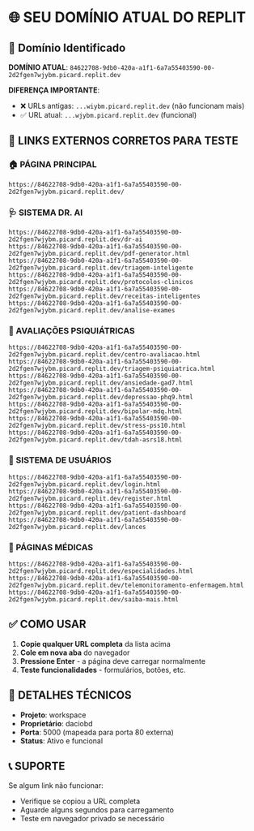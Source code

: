 # 🌐 SEU DOMÍNIO ATUAL DO REPLIT

## 📍 Domínio Identificado

**DOMÍNIO ATUAL**: `84622708-9db0-420a-a1f1-6a7a55403590-00-2d2fgen7wjybm.picard.replit.dev`

**DIFERENÇA IMPORTANTE**: 
- ❌ URLs antigas: `...wiybm.picard.replit.dev` (não funcionam mais)
- ✅ URL atual: `...wjybm.picard.replit.dev` (funcional)

## 🔗 LINKS EXTERNOS CORRETOS PARA TESTE

### 🏠 PÁGINA PRINCIPAL
```
https://84622708-9db0-420a-a1f1-6a7a55403590-00-2d2fgen7wjybm.picard.replit.dev/
```

### 🩺 SISTEMA DR. AI
```
https://84622708-9db0-420a-a1f1-6a7a55403590-00-2d2fgen7wjybm.picard.replit.dev/dr-ai
https://84622708-9db0-420a-a1f1-6a7a55403590-00-2d2fgen7wjybm.picard.replit.dev/pdf-generator.html
https://84622708-9db0-420a-a1f1-6a7a55403590-00-2d2fgen7wjybm.picard.replit.dev/triagem-inteligente
https://84622708-9db0-420a-a1f1-6a7a55403590-00-2d2fgen7wjybm.picard.replit.dev/protocolos-clinicos
https://84622708-9db0-420a-a1f1-6a7a55403590-00-2d2fgen7wjybm.picard.replit.dev/receitas-inteligentes
https://84622708-9db0-420a-a1f1-6a7a55403590-00-2d2fgen7wjybm.picard.replit.dev/analise-exames
```

### 🧠 AVALIAÇÕES PSIQUIÁTRICAS
```
https://84622708-9db0-420a-a1f1-6a7a55403590-00-2d2fgen7wjybm.picard.replit.dev/centro-avaliacao.html
https://84622708-9db0-420a-a1f1-6a7a55403590-00-2d2fgen7wjybm.picard.replit.dev/triagem-psiquiatrica.html
https://84622708-9db0-420a-a1f1-6a7a55403590-00-2d2fgen7wjybm.picard.replit.dev/ansiedade-gad7.html
https://84622708-9db0-420a-a1f1-6a7a55403590-00-2d2fgen7wjybm.picard.replit.dev/depressao-phq9.html
https://84622708-9db0-420a-a1f1-6a7a55403590-00-2d2fgen7wjybm.picard.replit.dev/bipolar-mdq.html
https://84622708-9db0-420a-a1f1-6a7a55403590-00-2d2fgen7wjybm.picard.replit.dev/stress-pss10.html
https://84622708-9db0-420a-a1f1-6a7a55403590-00-2d2fgen7wjybm.picard.replit.dev/tdah-asrs18.html
```

### 👤 SISTEMA DE USUÁRIOS
```
https://84622708-9db0-420a-a1f1-6a7a55403590-00-2d2fgen7wjybm.picard.replit.dev/login.html
https://84622708-9db0-420a-a1f1-6a7a55403590-00-2d2fgen7wjybm.picard.replit.dev/register.html
https://84622708-9db0-420a-a1f1-6a7a55403590-00-2d2fgen7wjybm.picard.replit.dev/patient-dashboard
https://84622708-9db0-420a-a1f1-6a7a55403590-00-2d2fgen7wjybm.picard.replit.dev/lances
```

### 🏥 PÁGINAS MÉDICAS
```
https://84622708-9db0-420a-a1f1-6a7a55403590-00-2d2fgen7wjybm.picard.replit.dev/especialidades.html
https://84622708-9db0-420a-a1f1-6a7a55403590-00-2d2fgen7wjybm.picard.replit.dev/telemonitoramento-enfermagem.html
https://84622708-9db0-420a-a1f1-6a7a55403590-00-2d2fgen7wjybm.picard.replit.dev/saiba-mais.html
```

## ✅ COMO USAR

1. **Copie qualquer URL completa** da lista acima
2. **Cole em nova aba** do navegador
3. **Pressione Enter** - a página deve carregar normalmente
4. **Teste funcionalidades** - formulários, botões, etc.

## 🔧 DETALHES TÉCNICOS

- **Projeto**: workspace
- **Proprietário**: daciobd
- **Porta**: 5000 (mapeada para porta 80 externa)
- **Status**: Ativo e funcional

## 📞 SUPORTE

Se algum link não funcionar:
- Verifique se copiou a URL completa
- Aguarde alguns segundos para carregamento
- Teste em navegador privado se necessário